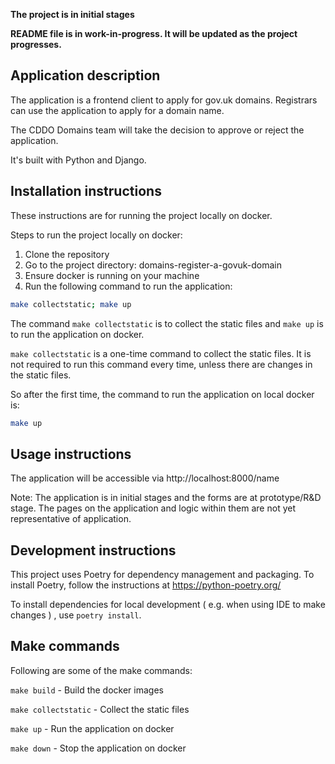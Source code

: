 **The project is in initial stages**

**README file is in work-in-progress. It will be updated as the project progresses.**

## Application description

The application is a frontend client to apply for gov.uk domains. 
Registrars can use the application to apply for a domain name.

The CDDO Domains team will take the decision to approve or reject the application.

It's built with Python and Django.

## Installation instructions

These instructions are for running the project locally on docker. 

Steps to run the project locally on docker:

1. Clone the repository
2. Go to the project directory: domains-register-a-govuk-domain
3. Ensure docker is running on your machine
4. Run the following command to run the application:
```bash
make collectstatic; make up
```

The command `make collectstatic` is to collect the static files and `make up` is to run the application on docker.

`make collectstatic` is a one-time command to collect the static files. It is not required to run this command every 
time, unless there are changes in the static files.

So after the first time, the command to run the application on local docker is:
```bash
make up
```

## Usage instructions

The application will be accessible via http://localhost:8000/name

Note: The application is in initial stages and the forms are at prototype/R&D stage. The pages on the application and 
logic within them are not yet representative of application.

## Development instructions

This project uses Poetry for dependency management and packaging. To install Poetry, follow the instructions at 
https://python-poetry.org/

To install dependencies for local development ( e.g. when using IDE to make changes ) , use `poetry install`.

## Make commands

Following are some of the make commands:

`make build` - Build the docker images

`make collectstatic` - Collect the static files

`make up` - Run the application on docker

`make down` - Stop the application on docker





